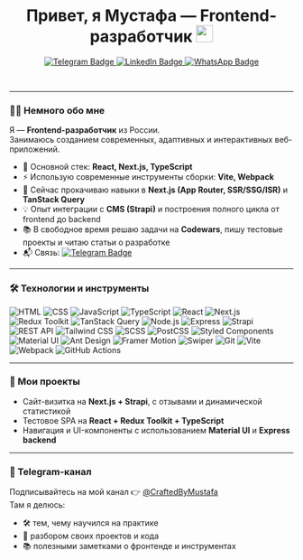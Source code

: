 <h1 align="center">
  Привет, я Мустафа — Frontend-разработчик
  <img src="https://media.giphy.com/media/hvRJCLFzcasrR4ia7z/giphy.gif" width="30px"/>
</h1>

<div id="badges" align="center">
  <a href="https://t.me/mustafaonsabr" target="_blank">
    <img src="https://img.shields.io/badge/Telegram-2CA5E0?style=for-the-badge&logo=telegram&logoColor=white" alt="Telegram Badge"/>
  </a>
  <a href="https://www.linkedin.com/in/mustafa-todziev/" target="_blank">
    <img src="https://img.shields.io/badge/LinkedIn-0077B5?style=for-the-badge&logo=linkedin&logoColor=white" alt="LinkedIn Badge"/>
  </a>
  <a href="https://wa.me/79680603084" target="_blank">
    <img src="https://img.shields.io/badge/WhatsApp-25D366?style=for-the-badge&logo=whatsapp&logoColor=white" alt="WhatsApp Badge"/>
  </a>
</div>

<div align="center" style="margin-top: 30px">
  <img src="https://komarev.com/ghpvc/?username=MustafaProger&style=flat-square&color=blue" alt=""/>
</div>

---

### 👨‍💻 Немного обо мне
Я — **Frontend-разработчик** из России.  
Занимаюсь созданием современных, адаптивных и интерактивных веб-приложений.  

- 🔭 Основной стек: **React, Next.js, TypeScript**  
- ⚡ Использую современные инструменты сборки: **Vite, Webpack**  
- 🌱 Сейчас прокачиваю навыки в **Next.js (App Router, SSR/SSG/ISR)** и **TanStack Query**  
- 💡 Опыт интеграции с **CMS (Strapi)** и построения полного цикла от frontend до backend  
- 📚 В свободное время решаю задачи на **Codewars**, пишу тестовые проекты и читаю статьи о разработке  
- 📬 Связь: [![Telegram Badge](https://img.shields.io/badge/MustafaOnSabr-blue?style=flat&logo=Telegram&logoColor=white)](https://t.me/mustafaonsabr)

---

### 🛠️ Технологии и инструменты
![HTML](https://img.shields.io/badge/HTML-E34F26?style=for-the-badge&logo=html5&logoColor=white)
![CSS](https://img.shields.io/badge/CSS-1572B6?style=for-the-badge&logo=css3&logoColor=white)
![JavaScript](https://img.shields.io/badge/JavaScript-F7DF1E?style=for-the-badge&logo=javascript&logoColor=black)
![TypeScript](https://img.shields.io/badge/TypeScript-3178C6?style=for-the-badge&logo=typescript&logoColor=white)
![React](https://img.shields.io/badge/React-20232A?style=for-the-badge&logo=react&logoColor=61DAFB)
![Next.js](https://img.shields.io/badge/Next.js-000000?style=for-the-badge&logo=next.js&logoColor=white)
![Redux Toolkit](https://img.shields.io/badge/Redux%20Toolkit-593D88?style=for-the-badge&logo=redux&logoColor=white)
![TanStack Query](https://img.shields.io/badge/TanStack%20Query-FF4154?style=for-the-badge&logo=reactquery&logoColor=white)
![Node.js](https://img.shields.io/badge/Node.js-43853D?style=for-the-badge&logo=node.js&logoColor=white)
![Express](https://img.shields.io/badge/Express.js-404D59?style=for-the-badge)
![Strapi](https://img.shields.io/badge/Strapi-2E7EEA?style=for-the-badge&logo=strapi&logoColor=white)
![REST API](https://img.shields.io/badge/REST%20API-FF6F61?style=for-the-badge)
![Tailwind CSS](https://img.shields.io/badge/Tailwind%20CSS-06B6D4?style=for-the-badge&logo=tailwind-css&logoColor=white)
![SCSS](https://img.shields.io/badge/SCSS-CC6699?style=for-the-badge&logo=sass&logoColor=white)
![PostCSS](https://img.shields.io/badge/PostCSS-DD3A0A?style=for-the-badge&logo=postcss&logoColor=white)
![Styled Components](https://img.shields.io/badge/Styled%20Components-DB7093?style=for-the-badge&logo=styled-components&logoColor=white)
![Material UI](https://img.shields.io/badge/Material%20UI-007FFF?style=for-the-badge&logo=mui&logoColor=white)
![Ant Design](https://img.shields.io/badge/Ant%20Design-0170FE?style=for-the-badge&logo=ant-design&logoColor=white)
![Framer Motion](https://img.shields.io/badge/Framer%20Motion-0055FF?style=for-the-badge&logo=framer&logoColor=white)
![Swiper](https://img.shields.io/badge/Swiper-6332F6?style=for-the-badge&logo=swiper&logoColor=white)
![Git](https://img.shields.io/badge/Git-F05032?style=for-the-badge&logo=git&logoColor=white)
![Vite](https://img.shields.io/badge/Vite-646CFF?style=for-the-badge&logo=vite&logoColor=white)
![Webpack](https://img.shields.io/badge/Webpack-8DD6F9?style=for-the-badge&logo=webpack&logoColor=black)
![GitHub Actions](https://img.shields.io/badge/GitHub%20Actions-2088FF?style=for-the-badge&logo=github-actions&logoColor=white)

---

### 🚀 Мои проекты
- Сайт-визитка на **Next.js + Strapi**, с отзывами и динамической статистикой  
- Тестовое SPA на **React + Redux Toolkit + TypeScript**  
- Навигация и UI-компоненты с использованием **Material UI** и **Express backend**

---

### 📢 Telegram-канал
Подписывайтесь на мой канал 👉 [@CraftedByMustafa](https://t.me/CraftedByMustafa)  
Там я делюсь:  
- 🛠️ тем, чему научился на практике  
- 🚀 разбором своих проектов и кода  
- 📚 полезными заметками о фронтенде и инструментах  
